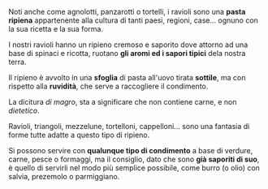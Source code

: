 Noti anche come agnolotti, panzarotti o tortelli, i ravioli sono una **pasta ripiena** appartenente alla cultura di tanti paesi, regioni, case... ognuno con la sua ricetta e la sua forma.

I nostri ravioli hanno un ripieno cremoso e saporito dove attorno ad una base di spinaci e ricotta, ruotano **gli aromi ed i sapori tipici** dela nostra terra.

Il ripieno è avvolto in una **sfoglia** di pasta all'uovo tirata **sottile**, ma con rispetto alla **ruvidità**, che serve a raccogliere il condimento.

La dicitura *di magro*, sta a significare che non contiene carne, e non *dietetico*.

Ravioli, triangoli, mezzelune, tortelloni, cappelloni... sono una fantasia di forme tutte adatte a questo tipo di ripieno.

Si possono servire con **qualunque tipo di condimento** a base di verdure, carne, pesce o formaggi, ma il consiglio, dato che sono **già saporiti di suo**, è quello di servirli nel modo più semplice possibile, come burro (o olio) con salvia, prezemolo o parmiggiano.

